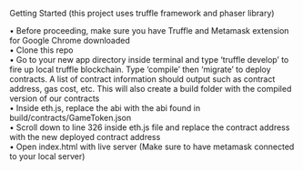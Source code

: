 Getting Started
(this project uses truffle framework and phaser library) </br>

•	Before proceeding, make sure you have Truffle and Metamask extension for Google Chrome downloaded  </br>
•	Clone this repo  </br>
•	Go to your new app directory inside terminal and type ‘truffle develop’ to fire up local truffle blockchain. 
Type ‘compile’ then ‘migrate’ to deploy contracts. A list of contract information should output such as contract address, gas cost, etc. 
This will also create a build folder with the compiled version of our contracts </br>
•	Inside eth.js, replace the abi with the abi found in build/contracts/GameToken.json </br>
•	Scroll down to line 326 inside eth.js file and replace the contract address with the new deployed contract address </br>
•	Open index.html with live server (Make sure to have metamask connected to your local server) </br>
